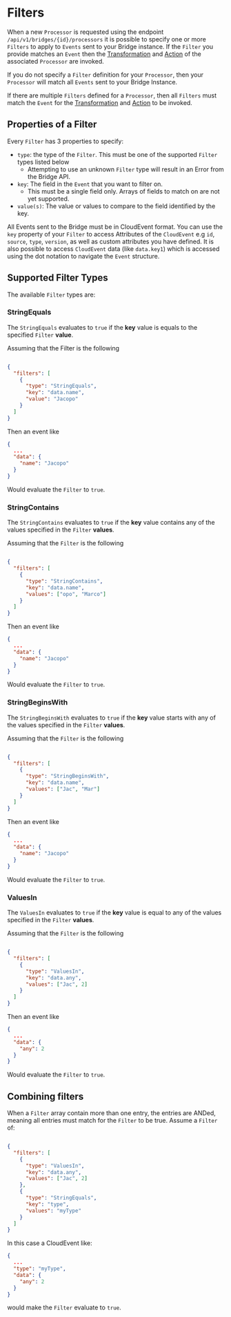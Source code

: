 # Filters

When a new `Processor` is requested using the endpoint `/api/v1/bridges/{id}/processors` it is possible to specify one or more `Filters` to apply to `Events` sent to your Bridge instance.
If the `Filter` you provide matches an `Event` then the [Transformation](TRANSFORMATIONS.md) and [Action](ACTIONS.md) of the associated `Processor` are invoked. 

If you do not specify a `Filter` definition for your `Processor`, then your `Processor` will match all `Events` sent to your Bridge Instance.

If there are multiple `Filters` defined for a `Processor`, then all `Filters` must match the `Event` for the [Transformation](TRANSFORMATIONS.md) and [Action](ACTIONS.md) to be invoked.  

## Properties of a Filter

Every `Filter` has 3 properties to specify: 

- `type`: the type of the `Filter`. This must be one of the supported `Filter` types listed below
  - Attempting to use an unknown `Filter` type will result in an Error from the Bridge API.
- `key`: The field in the `Event` that you want to filter on. 
  - This must be a single field only. Arrays of fields to match on are not yet supported. 
- `value(s)`: The value or values to compare to the field identified by the key.

All Events sent to the Bridge must be in CloudEvent format. 
You can use the `key` property of your `Filter` to access Attributes of the `CloudEvent` e.g `id`, `source`, `type`, `version`,
as well as custom attributes you have defined. 
It is also possible to access `CloudEvent` data (like `data.key1`) which is accessed using the dot notation to navigate the `Event` structure.

## Supported Filter Types

The available `Filter` types are: 

### StringEquals

The `StringEquals` evaluates to `true` if the **key** value is equals to the specified `Filter` **value**. 

Assuming that the Filter is the following 

```json

{
  "filters": [
    {
      "type": "StringEquals", 
      "key": "data.name",
      "value": "Jacopo"
    }
  ]
}
```

Then an event like 
```json
{
  ...
  "data": {
    "name": "Jacopo"
  }
}
```

Would evaluate the `Filter` to `true`.

### StringContains

The `StringContains` evaluates to `true` if the **key** value contains any of the values specified in the `Filter` **values**.

Assuming that the `Filter` is the following

```json

{
  "filters": [
    {
      "type": "StringContains", 
      "key": "data.name",
      "values": ["opo", "Marco"]
    }
  ]
}
```

Then an event like
```json
{
  ...
  "data": {
    "name": "Jacopo"
  }
}
```

Would evaluate the `Filter` to `true`.

### StringBeginsWith

The `StringBeginsWith` evaluates to `true` if the **key** value starts with any of the values specified in the `Filter` **values**.

Assuming that the `Filter` is the following

```json

{
  "filters": [
    {
      "type": "StringBeginsWith", 
      "key": "data.name",
      "values": ["Jac", "Mar"]
    }
  ]
}
```

Then an event like
```json
{
  ...
  "data": {
    "name": "Jacopo"
  }
}
```

Would evaluate the `Filter` to `true`.

### ValuesIn

The `ValuesIn` evaluates to `true` if the **key** value is equal to any of the values specified in the `Filter` **values**.

Assuming that the `Filter` is the following

```json

{
  "filters": [
    {
      "type": "ValuesIn", 
      "key": "data.any",
      "values": ["Jac", 2]
    }
  ]
}
```

Then an event like
```json
{
  ...
  "data": {
    "any": 2
  }
}
```

Would evaluate the `Filter` to `true`.


## Combining filters

When a `Filter` array contain more than one entry, the entries are ANDed, meaning all entries must match for the `Filter` to be true.
Assume a `Filter` of:

```json

{
  "filters": [
    {
      "type": "ValuesIn",
      "key": "data.any",
      "values": ["Jac", 2]
    },
    {
      "type": "StringEquals",
      "key": "type",
      "values": "myType" 
    }
  ]
}
```

In this case a CloudEvent like:


```json
{
  ...
  "type": "myType",
  "data": {
    "any": 2
  }
}
```

would make the `Filter` evaluate to `true`.

